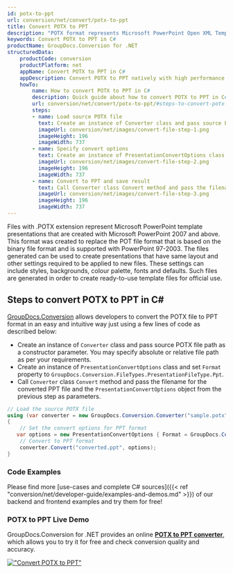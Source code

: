 ```yaml
---
id: potx-to-ppt
url: conversion/net/convert/potx-to-ppt
title: Convert POTX to PPT
description: "POTX format represents Microsoft PowerPoint Open XML Template with .potx extension. Learn how to convert POTX to PPT file programmatically in C# language using GroupDocs.Conversion for .NET library."
keywords: Convert POTX to PPT in C#
productName: GroupDocs.Conversion for .NET
structuredData:
    productCode: conversion
    productPlatform: net
    appName: Convert POTX to PPT in C#
    appDescription: Convert POTX to PPT natively with high performance using C# language and server side GroupDocs.Conversion for .NET APIs, without the use of any software like Microsoft or Open Office.
    howTo:
        name: How to convert POTX to PPT in C# 
        description: Quick guide about how to convert POTX to PPT in C# with high performance and accuracy.
        url: conversion/net/convert/potx-to-ppt/#steps-to-convert-potx-to-ppt-in-c
        steps:
        - name: Load source POTX file 
          text: Create an instance of Converter class and pass source POTX file path as a constructor parameter. You may specify absolute or relative file path as per your requirements. 
          imageUrl: conversion/net/images/convert-file-step-1.png
          imageHeight: 196
          imageWidth: 737
        - name: Specify convert options 
          text: Create an instance of PresentationConvertOptions class.
          imageUrl: conversion/net/images/convert-file-step-2.png
          imageHeight: 196
          imageWidth: 737
        - name: Convert to PPT and save result 
          text: Call Converter class Convert method and pass the filename for the converted HTML file and the PresentationConvertOptions object from the previous step as parameters.
          imageUrl: conversion/net/images/convert-file-step-3.png
          imageHeight: 196
          imageWidth: 737
---
```


Files with .POTX extension represent Microsoft PowerPoint template presentations that are created with Microsoft PowerPoint 2007 and above. This format was created to replace the POT file format that is based on the binary file format and is supported with PowerPoint 97-2003. The files generated can be used to create presentations that have same layout and other settings required to be applied to new files. These settings can include styles, backgrounds, colour palette, fonts and defaults. Such files are generated in order to create ready-to-use template files for official use.

## Steps to convert POTX to PPT in C#

[GroupDocs.Conversion](https://products.groupdocs.com/conversion/net) allows developers to convert the POTX file to PPT format in an easy and intuitive way just using a few lines of code as described below:

* Create an instance of `Converter` class and pass source POTX file path as a constructor parameter. You may specify absolute or relative file path as per your requirements. 
* Create an instance of `PresentationConvertOptions` class and set `Format` property to `GroupDocs.Conversion.FileTypes.PresentationFileType.Ppt`.
* Call `Converter` class `Convert` method and pass the filename for the converted PPT file and the `PresentationConvertOptions` object from the previous step as parameters.

```csharp
// Load the source POTX file
using (var converter = new GroupDocs.Conversion.Converter("sample.potx"))
{
    // Set the convert options for PPT format
   var options = new PresentationConvertOptions { Format = GroupDocs.Conversion.FileTypes.PresentationFileType.Ppt };
    // Convert to PPT format
    converter.Convert("converted.ppt", options);
}
```

### Code Examples

Please find more [use-cases and complete C# sources]({{< ref "conversion/net/developer-guide/examples-and-demos.md" >}}) of our backend and frontend examples and try them for free!

### POTX to PPT Live Demo

GroupDocs.Conversion for .NET provides an online [**POTX to PPT converter**](https://products.groupdocs.app/conversion/potx-to-ppt), which allows you to try it for free and check conversion quality and accuracy.

[!["Convert POTX to PPT"](conversion/net/images/convert-to-ppt/convert-potx-to-ppt.png)](https://products.groupdocs.app/conversion/potx-to-ppt)